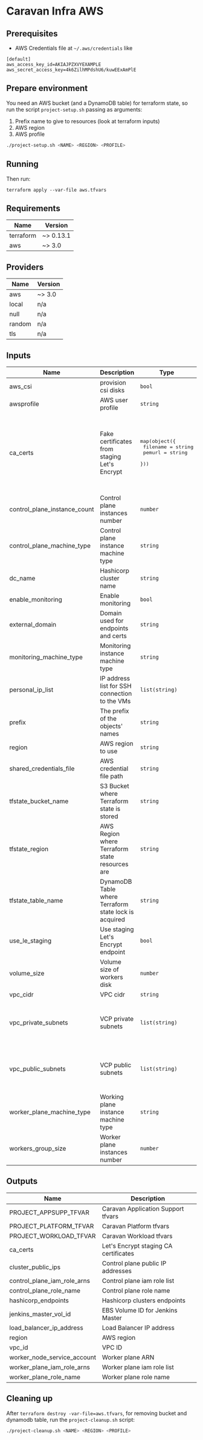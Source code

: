 # Caravan Infra AWS

## Prerequisites

- AWS Credentials file at `~/.aws/credentials` like
```
[default]
aws_access_key_id=AKIAJPZXVYEXAMPLE
aws_secret_access_key=4k6ZilhMPdshU6/kuwEExAmPlE
```

## Prepare environment

You need an AWS bucket (and a DynamoDB table) for terraform state, so run the script `project-setup.sh` passing as arguments:

1. Prefix name to give to resources (look at terraform inputs)
2. AWS region
3. AWS profile

```bash
./project-setup.sh <NAME> <REGION> <PROFILE>
```

## Running

Then run:

```shell
terraform apply --var-file aws.tfvars
```

<!-- BEGINNING OF PRE-COMMIT-TERRAFORM DOCS HOOK -->
## Requirements

| Name | Version |
|------|---------|
| terraform | ~> 0.13.1 |
| aws | ~> 3.0 |

## Providers

| Name | Version |
|------|---------|
| aws | ~> 3.0 |
| local | n/a |
| null | n/a |
| random | n/a |
| tls | n/a |

## Inputs

| Name | Description | Type | Default | Required |
|------|-------------|------|---------|:--------:|
| aws\_csi | provision csi disks | `bool` | `true` | no |
| awsprofile | AWS user profile | `string` | n/a | yes |
| ca\_certs | Fake certificates from staging Let's Encrypt | <pre>map(object({<br>    filename = string<br>    pemurl   = string<br>  }))</pre> | <pre>{<br>  "fakeleintermediatex1": {<br>    "filename": "fakeleintermediatex1.pem",<br>    "pemurl": "https://letsencrypt.org/certs/fakeleintermediatex1.pem"<br>  },<br>  "fakelerootx1": {<br>    "filename": "fakelerootx1.pem",<br>    "pemurl": "https://letsencrypt.org/certs/fakelerootx1.pem"<br>  }<br>}</pre> | no |
| control\_plane\_instance\_count | Control plane instances number | `number` | `3` | no |
| control\_plane\_machine\_type | Control plane instance machine type | `string` | `"t2.micro"` | no |
| dc\_name | Hashicorp cluster name | `string` | `"aws-dc"` | no |
| enable\_monitoring | Enable monitoring | `bool` | `true` | no |
| external\_domain | Domain used for endpoints and certs | `string` | `""` | no |
| monitoring\_machine\_type | Monitoring instance machine type | `string` | `"t2.large"` | no |
| personal\_ip\_list | IP address list for SSH connection to the VMs | `list(string)` | n/a | yes |
| prefix | The prefix of the objects' names | `string` | n/a | yes |
| region | AWS region to use | `string` | n/a | yes |
| shared\_credentials\_file | AWS credential file path | `string` | n/a | yes |
| tfstate\_bucket\_name | S3 Bucket where Terraform state is stored | `string` | `""` | no |
| tfstate\_region | AWS Region where Terraform state resources are | `string` | `""` | no |
| tfstate\_table\_name | DynamoDB Table where Terraform state lock is acquired | `string` | `""` | no |
| use\_le\_staging | Use staging Let's Encrypt endpoint | `bool` | `true` | no |
| volume\_size | Volume size of workers disk | `number` | `100` | no |
| vpc\_cidr | VPC cidr | `string` | `"10.0.0.0/16"` | no |
| vpc\_private\_subnets | VCP private subnets | `list(string)` | <pre>[<br>  "10.0.1.0/24",<br>  "10.0.2.0/24",<br>  "10.0.3.0/24"<br>]</pre> | no |
| vpc\_public\_subnets | VCP public subnets | `list(string)` | <pre>[<br>  "10.0.101.0/24",<br>  "10.0.102.0/24",<br>  "10.0.103.0/24"<br>]</pre> | no |
| worker\_plane\_machine\_type | Working plane instance machine type | `string` | `"t3.small"` | no |
| workers\_group\_size | Worker plane instances number | `number` | `3` | no |

## Outputs

| Name | Description |
|------|-------------|
| PROJECT\_APPSUPP\_TFVAR | Caravan Application Support tfvars |
| PROJECT\_PLATFORM\_TFVAR | Caravan Platform tfvars |
| PROJECT\_WORKLOAD\_TFVAR | Caravan Workload tfvars |
| ca\_certs | Let's Encrypt staging CA certificates |
| cluster\_public\_ips | Control plane public IP addresses |
| control\_plane\_iam\_role\_arns | Control plane iam role list |
| control\_plane\_role\_name | Control plane role name |
| hashicorp\_endpoints | Hashicorp clusters endpoints |
| jenkins\_master\_vol\_id | EBS Volume ID for Jenkins Master |
| load\_balancer\_ip\_address | Load Balancer IP address |
| region | AWS region |
| vpc\_id | VPC ID |
| worker\_node\_service\_account | Worker plane ARN |
| worker\_plane\_iam\_role\_arns | Worker plane iam role list |
| worker\_plane\_role\_name | Worker plane role name |

<!-- END OF PRE-COMMIT-TERRAFORM DOCS HOOK -->

## Cleaning up

After `terraform destroy -var-file=aws.tfvars`, for removing bucket and dynamodb table, run the `project-cleanup.sh` script:

```bash
./project-cleanup.sh <NAME> <REGION> <PROFILE>
```
